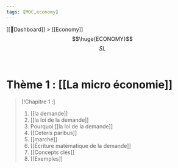 ```yaml
---
tags: [MOC,economy]
---
```

[[📝Dashboard]] > [[Economy]]
<br/>
$$\huge{ECONOMY}$$
$$
SL
$$



<br/>

# Thème 1 : [[La micro économie]]

> [!Chapitre 1 :]
>1. [[la demande]]
>2. [[la loi de la demande]]
>3. Pourquoi [[la loi de la demande]]
>4. [[Ceteris paribus]]
>5. [[marché]]
>6. [[Écriture matématique de la demande]]
>7. [[Concepts clés]]
>8. [[Exemples]]








